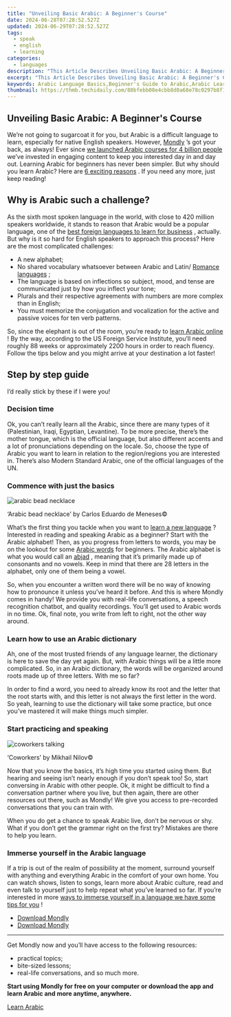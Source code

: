 ```yaml
---
title: "Unveiling Basic Arabic: A Beginner's Course"
date: 2024-06-28T07:28:52.527Z
updated: 2024-06-29T07:28:52.527Z
tags:
  - speak
  - english
  - learning
categories:
  - languages
description: "This Article Describes Unveiling Basic Arabic: A Beginner's Course"
excerpt: "This Article Describes Unveiling Basic Arabic: A Beginner's Course"
keywords: Arabic Language Basics,Beginner's Guide to Arabic,Arabic Learning Course for Beginners,Fundamentals of Arabic Language,Introductory Arabic Course,Start Learning Arabic,Basic Arabic Lessons Online
thumbnail: https://thmb.techidaily.com/88bfebb08e4cbb8d0a68e78c0297b8f1e363343f342702915251fd121c5a13e0.jpg
---
```


## Unveiling Basic Arabic: A Beginner's Course

 We’re not going to sugarcoat it for you, but Arabic is a difficult language to learn, especially for native English speakers. However, [Mondly](https://app.adjust.io/5ixfg4k?campaign=blog-post-id-6418&fallback=https%3A%2F%2Fapp.mondly.com?avangate%5Fsrc=blog-post-id-6418?mother%5Flang=en%5Fus?target%5Flang=ar&redirect%5Fandroid=https%3A%2F%2Fplay.google.com%2Fstore%2Fapps%2Fdetails%3Fid%3Dcom.atistudios.mondly.languages&redirect%5Fios=https%3A%2F%2Fitunes.apple.com%2Fapp%2Fid987873536&redirect%5Fmacos=https%3A%2F%2Fapp.mondly.com?avangate%5Fsrc=blog-post-id-6418?mother%5Flang=en%5Fus?target%5Flang=ar) ’s got your back, as always! Ever since [we launched Arabic courses for 4 billion people](https://shop.mondly.com/affiliate.php?ACCOUNT=ATISTUDI&AFFILIATE=108875&PATH=https://www.mondly.com?AFFILIATE=108875)  we’ve invested in engaging content to keep you interested day in and day out. Learning Arabic for beginners has never been simpler. But why should you learn Arabic? Here are [6 exciting reasons](https://shop.mondly.com/affiliate.php?ACCOUNT=ATISTUDI&AFFILIATE=108875&PATH=https://www.mondly.com?AFFILIATE=108875)  . If you need any more, just keep reading!

## Why is Arabic such a challenge?

 As the sixth most spoken language in the world, with close to 420 million speakers worldwide, it stands to reason that Arabic would be a popular language, one of the [best foreign languages to learn for business](https://shop.mondly.com/affiliate.php?ACCOUNT=ATISTUDI&AFFILIATE=108875&PATH=https://www.mondly.com?AFFILIATE=108875)  , actually. But why is it so hard for English speakers to approach this process? Here are the most complicated challenges:

* A new alphabet;
* No shared vocabulary whatsoever between Arabic and Latin/ [Romance languages](https://shop.mondly.com/affiliate.php?ACCOUNT=ATISTUDI&AFFILIATE=108875&PATH=https://www.mondly.com?AFFILIATE=108875) ;
* The language is based on inflections so subject, mood, and tense are communicated just by how you inflect your tone;
* Plurals and their respective agreements with numbers are more complex than in English;
* You must memorize the conjugation and vocalization for the active and passive voices for ten verb patterns.

 So, since the elephant is out of the room, you’re ready to [learn Arabic online](https://shop.mondly.com/affiliate.php?ACCOUNT=ATISTUDI&AFFILIATE=108875&PATH=https://www.mondly.com?AFFILIATE=108875)  ! By the way, according to the US Foreign Service Institute, you’ll need roughly 88 weeks or approximately 2200 hours in order to reach fluency. Follow the tips below and you might arrive at your destination a lot faster!

## Step by step guide

I’d really stick by these if I were you!

### Decision time

 Ok, you can’t really learn all the Arabic, since there are many types of it (Palestinian, Iraqi, Egyptian, Levantine). To be more precise, there’s the mother tongue, which is the official language, but also different accents and a lot of pronunciations depending on the locale. So, choose the type of Arabic you want to learn in relation to the region/regions you are interested in. There’s also Modern Standard Arabic, one of the official languages of the UN.

### Commence with just the basics

![arabic bead necklace](https://edge.mondly.com/blog/wp-content/uploads/2022/01/arabic-bead-necklace-960x640.jpg "Arabic For Beginners: A Step By Step Guide 2")

 ‘Arabic bead necklace’ by Carlos Eduardo de Meneses©

 What’s the first thing you tackle when you want to [learn a new language](https://shop.mondly.com/affiliate.php?ACCOUNT=ATISTUDI&AFFILIATE=108875&PATH=https://www.mondly.com?AFFILIATE=108875) ? Interested in reading and speaking Arabic as a beginner? Start with the Arabic alphabet! Then, as you progress from letters to words, you may be on the lookout for some [Arabic words](https://shop.mondly.com/affiliate.php?ACCOUNT=ATISTUDI&AFFILIATE=108875&PATH=https://www.mondly.com?AFFILIATE=108875) for beginners. The Arabic alphabet is what you would call an [abjad](https://en.wikipedia.org/wiki/Abjad)  , meaning that it’s primarily made up of consonants and no vowels. Keep in mind that there are 28 letters in the alphabet, only one of them being a vowel.

 So, when you encounter a written word there will be no way of knowing how to pronounce it unless you’ve heard it before. And this is where Mondly comes in handy! We provide you with real-life conversations, a speech recognition chatbot, and quality recordings. You’ll get used to Arabic words in no time. Ok, final note, you write from left to right, not the other way around.

### Learn how to use an Arabic dictionary

 Ah, one of the most trusted friends of any language learner, the dictionary is here to save the day yet again. But, with Arabic things will be a little more complicated. So, in an Arabic dictionary, the words will be organized around roots made up of three letters. With me so far?

 In order to find a word, you need to already know its root and the letter that the root starts with, and this letter is not always the first letter in the word. So yeah, learning to use the dictionary will take some practice, but once you’ve mastered it will make things much simpler.

### Start practicing and speaking

![coworkers talking](https://edge.mondly.com/blog/wp-content/uploads/2022/01/coworkers-talking-960x640.jpg "Arabic For Beginners: A Step By Step Guide 3")

 ‘Coworkers’ by Mikhail Nilov©

 Now that you know the basics, it’s high time you started using them. But hearing and seeing isn’t nearly enough if you don’t speak too! So, start conversing in Arabic with other people. Ok, it might be difficult to find a conversation partner where you live, but then again, there are other resources out there, such as Mondly! We give you access to pre-recorded conversations that you can train with.

 When you do get a chance to speak Arabic live, don’t be nervous or shy. What if you don’t get the grammar right on the first try? Mistakes are there to help you learn.

### Immerse yourself in the Arabic language

 If a trip is out of the realm of possibility at the moment, surround yourself with anything and everything Arabic in the comfort of your own home. You can watch shows, listen to songs, learn more about Arabic culture, read and even talk to yourself just to help repeat what you’ve learned so far. If you’re interested in more [ways to immerse yourself in a language we have some tips for you](https://shop.mondly.com/affiliate.php?ACCOUNT=ATISTUDI&AFFILIATE=108875&PATH=https://www.mondly.com?AFFILIATE=108875) !

* [Download Mondly](https://www.facebook.com/sharer/sharer.php?u=https%3A%2F%2Fwww.mondly.com%2Fblog%2Farabic-for-beginners-guide%2F&t=Arabic+for+Beginners%3A+A+Step+by+Step+Guide "Share on Facebook")
* [Download Mondly](https://shop.mondly.com/affiliate.php?ACCOUNT=ATISTUDI&AFFILIATE=108875&PATH=https://www.mondly.com?AFFILIATE=108875)

---

 Get Mondly now and you’ll have access to the following resources:

* practical topics;
* bite-sized lessons;
* real-life conversations, and so much more.

 **Start using Mondly for free on your computer or download the app and learn Arabic and more anytime, anywhere.**

[Learn Arabic](https://adjt.mondly.com/5ixfg4k?campaign=blog-post-id-6418&fallback=https%3A%2F%2Fapp.mondly.com%3Futm%5Fmedium%3Dblog%5Fblog-post-id-6418%26utm%5Fsource%3Dblog-post-id-6418&redirect%5Fmacos=https%3A%2F%2Fapp.mondly.com%3Futm%5Fmedium%3Dblog%5Fblog-post-id-6418%26utm%5Fsource%3Dblog-post-id-6418&redirect%5Fandroid=https%3A%2F%2Fplay.google.com%2Fstore%2Fapps%2Fdetails%3Fid%3Dcom.atistudios.mondly.languages%3Futm%5Fmedium%3Dblog%5Fblog-post-id-6418%26utm%5Fsource%3Dblog-post-id-6418&redirect%5Fios=https%3A%2F%2Fapps.apple.com%2Fapp%2Fapple-store%2Fid987873536%3Fpt%3D78954800%26ct%3Dblog-post-id-6418%26mt%3D8 "Learn Arabic")

<ins class="adsbygoogle"
     style="display:block"
     data-ad-format="autorelaxed"
     data-ad-client="ca-pub-7571918770474297"
     data-ad-slot="1223367746"></ins>



<ins class="adsbygoogle"
     style="display:block"
     data-ad-client="ca-pub-7571918770474297"
     data-ad-slot="8358498916"
     data-ad-format="auto"
     data-full-width-responsive="true"></ins>


